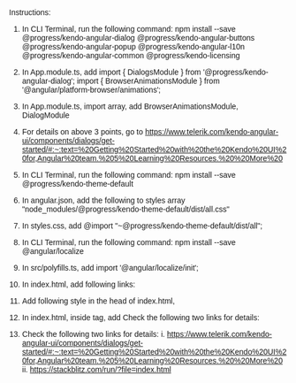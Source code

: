 Instructions:
1. In CLI Terminal, run the following command:
npm install --save @progress/kendo-angular-dialog @progress/kendo-angular-buttons @progress/kendo-angular-popup @progress/kendo-angular-l10n @progress/kendo-angular-common @progress/kendo-licensing

2. In App.module.ts, add
import { DialogsModule } from '@progress/kendo-angular-dialog';
import { BrowserAnimationsModule } from '@angular/platform-browser/animations';

3. In App.module.ts, import array, add
BrowserAnimationsModule,
DialogModule

4. For details on above 3 points, go to https://www.telerik.com/kendo-angular-ui/components/dialogs/get-started/#:~:text=%20Getting%20Started%20with%20the%20Kendo%20UI%20for,Angular%20team.%205%20Learning%20Resources.%20%20More%20

5. In CLI Terminal, run the following command:
npm install --save @progress/kendo-theme-default

6. In angular.json, add the following to styles array
"node_modules/@progress/kendo-theme-default/dist/all.css"

7. In styles.css, add
@import "~@progress/kendo-theme-default/dist/all";

8. In CLI Terminal, run the following command:
npm install --save @angular/localize

9. In src/polyfills.ts, add 
import '@angular/localize/init';

10. In index.html, add following links:
<link rel="stylesheet" href="https://stackpath.bootstrapcdn.com/bootstrap/4.1.3/css/bootstrap.min.css" integrity="sha384-MCw98/SFnGE8fJT3GXwEOngsV7Zt27NXFoaoApmYm81iuXoPkFOJwJ8ERdknLPMO" crossorigin="anonymous">
            <link rel="stylesheet" href="https://kendo.cdn.telerik.com/themes/4.42.0/default/default-main.css"></link>

11. Add following style in the head of index.html,
<style>
                body { font-family: "RobotoRegular",Helvetica,Arial,sans-serif; font-size: 14px; margin: 0; }
                my-app { display: block; box-sizing: border-box; padding: 30px; }
                my-app > .k-icon.k-i-loading { font-size: 64px; position: absolute; top: 50%; left: 50%; transform: translate(-50%, -50%); }
                .example-wrapper { min-height: 280px; align-content: flex-start; }
                .example-wrapper p, .example-col p { margin: 0 0 10px; }
                .example-wrapper p:first-child, .example-col p:first-child { margin-top: 0; }
                .example-col { display: inline-block; vertical-align: top; padding-right: 20px; padding-bottom: 20px; }
                .example-config { margin: 0 0 20px; padding: 20px; background-color: rgba(0,0,0,.03); border: 1px solid rgba(0,0,0,.08); }
                .event-log { margin: 0; padding: 0; max-height: 100px; overflow-y: auto; list-style-type: none; border: 1px solid rgba(0,0,0,.08); background-color: #fff; }
                .event-log li {margin: 0; padding: .3em; line-height: 1.2em; border-bottom: 1px solid rgba(0,0,0,.08); }
                .event-log li:last-child { margin-bottom: -1px;}
            </style>

12. In index.html, inside <app-root> tag, add 
  <span class="k-icon k-i-loading" style="color: #ff6358"></span>Check the following two links for details:
  
13. Check the following two links for details:
i. https://www.telerik.com/kendo-angular-ui/components/dialogs/get-started/#:~:text=%20Getting%20Started%20with%20the%20Kendo%20UI%20for,Angular%20team.%205%20Learning%20Resources.%20%20More%20
ii. https://stackblitz.com/run/?file=index.html
